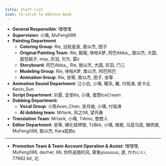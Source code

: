 ```yaml
---
title: Staff-list
icon: fa-solid fa-address-book
---
```

- **General Responsible**: 嘿嘿嘿
- **Supervision**: 小瑀, MuFeng086
- **Painting Department**
   - **Coloring Group**:
     Rie, 远航星辰, 致以杰, 团子
   - **Original Painting Team**:
     Rie, 婉瑜, 哆啦A梦, 阿巴Abba_, 致以杰, 大国, 面包娟子, may, 灰羽, 欠欠, 雷z
   - **Storyboard**:
     阿巴Abba_, Rie, 致以杰, 大国, 灰羽, 门三
   - **Modeling Group**:
     Rie, 哆啦A梦, 致以杰, 阿巴阿巴
   - **Animation Group**:
    Rie, 坐等, 致以杰, 团子, 坐等
- **Animation Sound Department**:
  江小白, 小瑀, 暖风, 翼, 付铭涛, 皮卡丘Kevin_Sun
- **Script Department**:
  刘夏, 定安Ke, 小瑀, 蛋筒IceCream
- **Dubbing Department**:
   - **Vocal Group**:
     小陈Aven_Chen, 安月曲, 小瑀, 付铭涛
   - **AI dubbing team**:
     Mrtank, 风之08, 望月桑
- **Translation Team**:
  Mrtank, 小瑀, TiAmo, 憨憨人
- **Editor Department**:
  坐等, 碘化钽钾银, TzBkk, 小瑀, 南栀, 马昆马昆, 猪肉堡, MuFeng086, 致以杰, Kara孤韵s

---
- **Promotion Team & Team Account Operation & Assist**:
  嘿嘿嘿, MuFeng086, decher, 66, 你所追随的风, 章鱼yuuuuuu, 達, かわいい, 77662.bit, 北